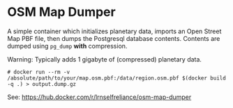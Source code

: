 # OSM Map Dumper

A simple container which initializes planetary data, imports an Open Street Map PBF file, then dumps the Postgresql
database contents.  Contents are dumped using `pg_dump` __with__ compression.

Warning: Typically adds 1 gigabyte of (compressed) planetary data.

`# docker run --rm -v /absolute/path/to/your/map.osm.pbf:/data/region.osm.pbf $(docker build -q .) > output.dump.gz`


See: https://hub.docker.com/r/lrnselfreliance/osm-map-dumper
